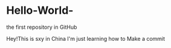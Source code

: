 # Hello-World-
the first repository in GitHub

Hey!This is sxy in China
I'm just learning how to Make a commit
